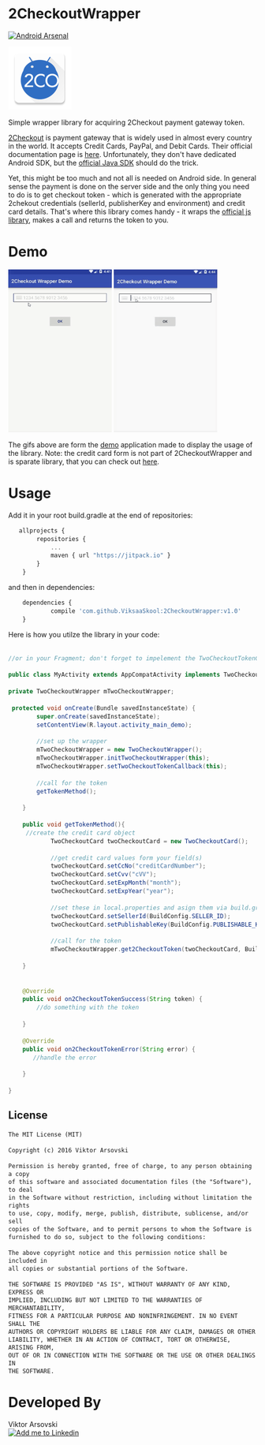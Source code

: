 # 2CheckoutWrapper

[![Android Arsenal](https://img.shields.io/badge/Android%20Arsenal-2CheckoutWrapper-green.svg?style=true)](http://android-arsenal.com/details/1/4262)

<img src="https://github.com/ViksaaSkool/2CheckoutWrapper/blob/master/art/main_logo.png" width="128" height="128"/>

Simple wrapper library for acquiring 2Checkout payment gateway token.

[2Checkout](https://www.2checkout.com/) is payment gateway that is widely used in almost every country in the world. It accepts Credit Cards, PayPal, and Debit Cards. Their official documentation page is [here](https://www.2checkout.com/documentation). 
Unfortunately, they don't have dedicated Android SDK, but the [official Java SDK](http://bit.ly/29DaaEm) should do the trick.

Yet, this might be too much and not all is needed on Android side. In general sense the payment is done on the server side and the only thing you need to do is to get checkout token - which is generated with the appropriate 2chekout credentials (sellerId, publisherKey and environment) and credit card details. That's where this library comes handy - it wraps the [official js library](http://bit.ly/29DbLKv), makes a call and returns the token to you.  

# Demo

<img src="https://github.com/ViksaaSkool/2CheckoutWrapper/blob/master/art/success.gif" width="210" height="330"/>
<img src="https://github.com/ViksaaSkool/2CheckoutWrapper/blob/master/art/failure.gif" width="210" height="330"/>

The gifs above are form the [demo](http://bit.ly/29D8z1i) application made to display the usage of the library. 
Note: the credit card form is not part of 2CheckoutWrapper and is sparate library, that you can check out [here](http://bit.ly/29D8YB8).



# Usage

Add it in your root build.gradle at the end of repositories:
```javascript
   allprojects {
		repositories {
			...
			maven { url "https://jitpack.io" }
		}
	}
```
and then in dependencies:
```javascript
	dependencies {
	        compile 'com.github.ViksaaSkool:2CheckoutWrapper:v1.0'
	}
```

Here is how you utilze the library in your code:

```java

//or in your Fragment; don't forget to impelement the TwoCheckoutTokenCallback

public class MyActivity extends AppCompatActivity implements TwoCheckoutTokenCallback{

private TwoCheckoutWrapper mTwoCheckoutWrapper;

 protected void onCreate(Bundle savedInstanceState) {
        super.onCreate(savedInstanceState);
        setContentView(R.layout.activity_main_demo);

        //set up the wrapper
        mTwoCheckoutWrapper = new TwoCheckoutWrapper();
        mTwoCheckoutWrapper.initTwoCheckoutWrapper(this);
        mTwoCheckoutWrapper.setTwoCheckoutTokenCallback(this);
        
        //call for the token 
        getTokenMethod();

    }
    
    public void getTokenMethod(){
     //create the credit card object
            TwoCheckoutCard twoCheckoutCard = new TwoCheckoutCard();
            
            //get credit card values form your field(s)
            twoCheckoutCard.setCcNo("creditCardNumber");
            twoCheckoutCard.setCvv("cVV");
            twoCheckoutCard.setExpMonth("month");
            twoCheckoutCard.setExpYear("year");
            
            //set these in local.properties and asign them via build.gradle
            twoCheckoutCard.setSellerId(BuildConfig.SELLER_ID);
            twoCheckoutCard.setPublishableKey(BuildConfig.PUBLISHABLE_KEY);

            //call for the token
            mTwoCheckoutWrapper.get2CheckoutToken(twoCheckoutCard, BuildConfig.ENVIRONMENT);
    
    }
    
    
    @Override
    public void on2CheckoutTokenSuccess(String token) {
        //do something with the token

    }

    @Override
    public void on2CheckoutTokenError(String error) {
       //handle the error

    }

}

```







License
--------

    The MIT License (MIT)

    Copyright (c) 2016 Viktor Arsovski
    
    Permission is hereby granted, free of charge, to any person obtaining a copy
    of this software and associated documentation files (the "Software"), to deal
    in the Software without restriction, including without limitation the rights
    to use, copy, modify, merge, publish, distribute, sublicense, and/or sell
    copies of the Software, and to permit persons to whom the Software is
    furnished to do so, subject to the following conditions:
    
    The above copyright notice and this permission notice shall be included in
    all copies or substantial portions of the Software.
    
    THE SOFTWARE IS PROVIDED "AS IS", WITHOUT WARRANTY OF ANY KIND, EXPRESS OR
    IMPLIED, INCLUDING BUT NOT LIMITED TO THE WARRANTIES OF MERCHANTABILITY,
    FITNESS FOR A PARTICULAR PURPOSE AND NONINFRINGEMENT. IN NO EVENT SHALL THE
    AUTHORS OR COPYRIGHT HOLDERS BE LIABLE FOR ANY CLAIM, DAMAGES OR OTHER
    LIABILITY, WHETHER IN AN ACTION OF CONTRACT, TORT OR OTHERWISE, ARISING FROM,
    OUT OF OR IN CONNECTION WITH THE SOFTWARE OR THE USE OR OTHER DEALINGS IN
    THE SOFTWARE.


# Developed By
Viktor Arsovski
</br>
<a href="https://mk.linkedin.com/in/varsovski">
  <img alt="Add me to Linkedin" src="http://is.gd/u42ILV" width="96" height="96"/>
</a>

